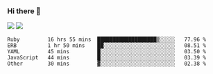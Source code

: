 ### Hi there 👋

<!--
**sasharevzin/sasharevzin** is a ✨ _special_ ✨ repository because its `README.md` (this file) appears on your GitHub profile.

Here are some ideas to get you started:

- 🔭 I’m currently working on ...
- 🌱 I’m currently learning ...
- 👯 I’m looking to collaborate on ...
- 🤔 I’m looking for help with ...
- 💬 Ask me about ...
- 📫 How to reach me: ...
- 😄 Pronouns: ...
- ⚡ Fun fact: ...
-->

![](https://yusufozturk.vercel.app/api?username=sasharevzin&hide_title=true&include_all_commits=true&count_private=true&show_icons=true) ![](https://yusufozturk.vercel.app/api/top-langs/?username=sasharevzin&layout=compact&langs_count=10&hide=apacheconf,coffeescript)

<!--START_SECTION:waka-->
```text
Ruby         16 hrs 55 mins  ███████████████████▒░░░░░   77.96 % 
ERB          1 hr 50 mins    ██░░░░░░░░░░░░░░░░░░░░░░░   08.51 % 
YAML         45 mins         █░░░░░░░░░░░░░░░░░░░░░░░░   03.50 % 
JavaScript   44 mins         █░░░░░░░░░░░░░░░░░░░░░░░░   03.39 % 
Other        30 mins         ▓░░░░░░░░░░░░░░░░░░░░░░░░   02.38 % 
```
<!--END_SECTION:waka-->
